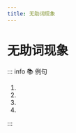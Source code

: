 ```yaml
---
title: 无助词现象
---
```


# 无助词现象

<grammer-content sentence="在**日常口语**中，名词后的助词**「を」、「が」、「は」、「に／へ」**经常脱落，出现「無助詞/ゼロ助詞」现象。**注意：正式场合的讲话或书面中，助词不能脱落！**" />

<grammer-content sentence="有些助词不能脱落，如**「に（表达对象）」「で」「と」「から」「まで」「より」**等。" />

::: info :books: 例句

1. <grammer-content id='term-1-6-1-0' sentence="3[年/ねん][生/せい]の[周/しゅう]さん**（が）**、[二等賞/にとうしょう]でしたね。" trans="三年级的小周同学拿了二等奖。" />
2. <grammer-content id='term-1-6-1-1' sentence="[僕/ぼく]**（は）**、ほとんどテレビ**（を）**みません。" trans="我几乎不看电视。 " />
3. <grammer-content id='term-1-6-1-2' sentence="[来週/らいしゅう]、クラス**で**はっぴょうします。" trans="下周我们将在课堂上宣布。" />
4. <grammer-content id='term-1-6-1-3' sentence="[昨日/きのう][日本/にほん]**から**[戻/もど]りました。" trans="我昨天从日本回来了。" />

:::
